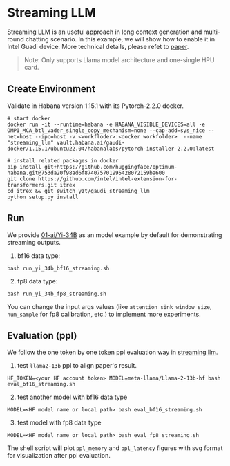 # Streaming LLM

Streaming LLM is an useful approach in long context generation and multi-round chatting scenario. In this example, we will show how to enable it in Intel Guadi device. More technical details, please refet to [paper](https://arxiv.org/abs/2309.17453).

> Note: Only supports Llama model architecture and one-single HPU card.

## Create Environment
Validate in Habana version 1.15.1 with its Pytorch-2.2.0 docker.
​
```shell
# start docker
docker run -it --runtime=habana -e HABANA_VISIBLE_DEVICES=all -e OMPI_MCA_btl_vader_single_copy_mechanism=none --cap-add=sys_nice --net=host --ipc=host -v <workfloder>:<docker workfolder>  --name "streaming_llm" vault.habana.ai/gaudi-docker/1.15.1/ubuntu22.04/habanalabs/pytorch-installer-2.2.0:latest

# install related packages in docker
pip install git+https://github.com/huggingface/optimum-habana.git@753da20f98ad6f874075701995428072159ba600
git clone https://github.com/intel/intel-extension-for-transformers.git itrex
cd itrex && git switch yzt/gaudi_streaming_llm
python setup.py install
```

## Run
We provide [01-ai/Yi-34B](https://huggingface.co/01-ai/Yi-34B) as an model example by default for demonstrating streaming outputs.

1. bf16 data type:
```shell
bash run_yi_34b_bf16_streaming.sh
```

2. fp8 data type:
```shell
bash run_yi_34b_fp8_streaming.sh
```

You can change the input args values (like `attention_sink_window_size`, `num_sample` for fp8 calibration, etc.) to implement more experiments.

## Evaluation (ppl)

We follow the one token by one token ppl evaluation way in [streaming llm](https://github.com/mit-han-lab/streaming-llm/blob/main/examples/eval_long_ppl.py#L81-L91).

1. test `llama2-13b` ppl to align paper's result.

```shell
HF_TOKEN=<your HF account token> MODEL=meta-llama/Llama-2-13b-hf bash eval_bf16_streaming.sh
```

2. test another model with bf16 data type

```shell
MODEL=<HF model name or local path> bash eval_bf16_streaming.sh
```

3. test model with fp8 data type

```shell
MODEL=<HF model name or local path> bash eval_fp8_streaming.sh
```

The shell script will plot `ppl_memory` and `ppl_latency` figures with svg format for visualization after ppl evaluation.
